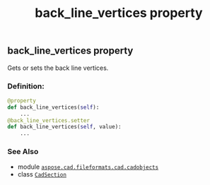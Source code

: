 ﻿---
title: back_line_vertices property
second_title: Aspose.CAD for Python via .NET API References
description: 
type: docs
weight: 100
url: /python-net/aspose.cad.fileformats.cad.cadobjects/cadsection/back_line_vertices/
is_root: false
---

## back_line_vertices property


Gets or sets the back line vertices.
### Definition:
```python
@property
def back_line_vertices(self):
    ...
@back_line_vertices.setter
def back_line_vertices(self, value):
    ...
```

### See Also
* module [`aspose.cad.fileformats.cad.cadobjects`](../../)
* class [`CadSection`](/cad/python-net/aspose.cad.fileformats.cad.cadobjects/cadsection)
